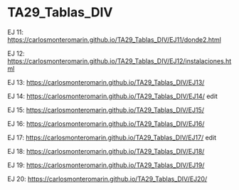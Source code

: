 # TA29_Tablas_DIV
EJ 11: https://carlosmonteromarin.github.io/TA29_Tablas_DIV/EJ11/donde2.html

EJ 12: https://carlosmonteromarin.github.io/TA29_Tablas_DIV/EJ12/instalaciones.html

EJ 13: https://carlosmonteromarin.github.io/TA29_Tablas_DIV/EJ13/

EJ 14: https://carlosmonteromarin.github.io/TA29_Tablas_DIV/EJ14/ edit

EJ 15: https://carlosmonteromarin.github.io/TA29_Tablas_DIV/EJ15/

EJ 16: https://carlosmonteromarin.github.io/TA29_Tablas_DIV/EJ16/

EJ 17: https://carlosmonteromarin.github.io/TA29_Tablas_DIV/EJ17/ edit

EJ 18: https://carlosmonteromarin.github.io/TA29_Tablas_DIV/EJ18/

EJ 19: https://carlosmonteromarin.github.io/TA29_Tablas_DIV/EJ19/ 

EJ 20: https://carlosmonteromarin.github.io/TA29_Tablas_DIV/EJ20/
